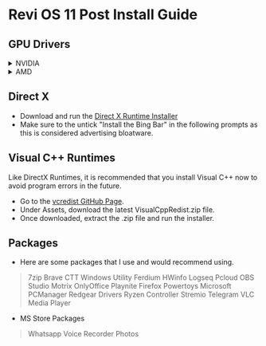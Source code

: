 # Revi OS 11 Post Install Guide

## GPU Drivers

<details>
<summary>NVIDIA</summary>

* Install [NVCleanInstall](https://www.techpowerup.com/download/techpowerup-nvcleanstall/)
* Open the program, and tick Install the best driver for my hardware, then click Next.
* Tick Minimum or Recommended in the bottom right, after that hit Next.
  * No need to tick the Visual Runtimes as they're already included in the ISO.
  * PhysX is only used by a handful of games, so most of you can keep this unticked.
  * If ShadowPlay is a necessity, make sure you only select the bare minimum required for it. Note that ShadowPlay adds telemetry onto your system!
* While the Driver is being downloaded you can tick a few tweaks under Additional Tweaks.
  * It is advised to tick everything except Unattended Express Installation.
* Use this [script](https://github.com/Moyster/BaiGfe) to remove GeForce Expterience telemetry after installation.

</details>

<details>
<summary>AMD</summary>

* AMD GPU drivers aren't as bloated by default so it is advised to install them as is from the [official website](https://www.amd.com/en/support) .

</details>

## Direct X 
* Download and run the [Direct X Runtime Installer](https://www.microsoft.com/en-us/download/details.aspx?id=35) 
* Make sure to the untick "Install the Bing Bar" in the following prompts as this is considered advertising bloatware.

## Visual C++ Runtimes 
Like DirectX Runtimes, it is recommended that you install Visual C++ now to avoid program errors in the future.
  * Go to the [vcredist GitHub Page](https://github.com/abbodi1406/vcredist/releases).
  * Under Assets, download the latest VisualCppRedist.zip file.
  * Once downloaded, extract the .zip file and run the installer.

## Packages 
* Here are some packages that I use and would recommend using.
> 7zip
> Brave
> CTT Windows Utility
> Ferdium
> HWinfo
> Logseq
> Pcloud
> OBS Studio
> Motrix
> OnlyOffice
> Playnite
> Firefox
> Powertoys
> Microsoft PCManager
> Redgear Drivers
> Ryzen Controller
> Stremio
> Telegram
> VLC Media Player

* MS Store Packages
> Whatsapp
> Voice Recorder
> Photos
